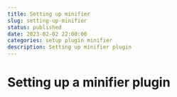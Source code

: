 ```yaml
---
title: Setting up minifier
slug: setting-up-minifier
status: published
date: 2023-02-02 22:00:00
categories: setup plugin minifier
description: Setting up minifier plugin
---
```


# Setting up a minifier plugin
